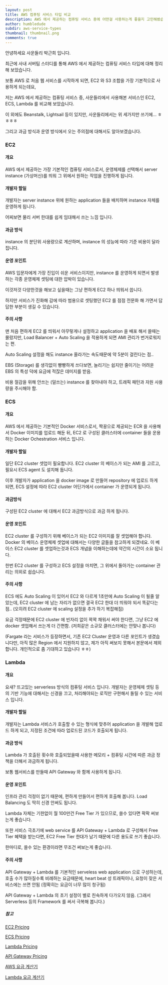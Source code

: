 ```yaml
---
layout: post
title: AWS 컴퓨팅 서비스 타입 비교
description: AWS 에서 제공하는 컴퓨팅 서비스 중에 어떤걸 사용하는게 좋을지 고민해봤습니다.
author: humbledude
subdir: aws-service-types
thumbnail: thumbnail.png
comments: true
---
```


안녕하세요 사운들리 박근희 입니다.



최근에 사내 서버팀 스터디를 통해 AWS 에서 제공하는 컴퓨팅 서비스 타입에 대해 정리해 보았습니다.

보통 AWS 로 처음 웹 서비스를 시작하게 되면, EC2 와 S3 조합을 가장 기본적으로 사용하게 되는데요,

저는 AWS 에서 제공하는 컴퓨팅 서비스 중, 사운들리에서 사용해본 서비스인 EC2, ECS, Lambda 를 비교해 보았습니다.

이 외에도 Beanstalk, Lightsail 등이 있지만, 사운들리에서는 위 세가지만 쓰기에... ㅎㅎㅎㅎ

그리고 과금 방식과 운영 방식에서 오는 주의점에 대해서도 알아보겠습니다.



### EC2

#### 개요

AWS 에서 제공하는 가장 기본적인 컴퓨팅 서비스로서, 운영체제를 선택해서 server instance (가상머신)를 띄워 그 위에서 원하는 작업을 진행하게 됩니다.

#### 개발자 할일

개발자는 server instance 위에 원하는 application 들을 배치하며 instance 자체를 운영하게 됩니다.

어찌보면 물리 서버 한대를 쉽게 임대해서 쓰는 느낌 입니다.

#### 과금 방식

instance 의 분단위 사용량으로 계산하며, instance 의 성능에 따라 기준 비용이 달라집니다.

#### 운영 포인트

AWS 입문자에게 가장 진입이 쉬운 서비스이지만, instance 를 운영하게 되면서 발생하는 각종 운영체제 셋팅에 대한 압박이 있습니다.

이것저것 다양한것을 해보고 싶을때는 그냥 편하게 EC2 하나 띄워서 씁니다.

하지만 서비스가 진화해 감에 따라 범용으로 셋팅했던 EC2 를 점점 전문화 해 가면서 답답한 부분이 생길 수 있습니다.

#### 주의 사항

맨 처음 편하게 EC2 를 띄워서 아무렇게나 설정하고 application 을 배포 해서 쓸때는 몰랐지만, Load Balancer + Auto Scaling 을 적용하게 되면 AMI 관리가 번거로워지는 편.

Auto Scaling 설정을 해도 instance 올라가는 속도때문에 약 5분이 걸린다는 점..

EBS (Storage) 를 생각없이 빵빵하게 쓰다보면, 늘리기는 쉽지만 줄이기는 어려운 EBS 의 특성 덕에 요금에 적잖은 데미지를 받음.

비용 절감을 위해 안쓰는 (덜쓰는) instance 를 찾아내야 하고, 트래픽 패턴과 자원 사용량을 주시해야 함.



### ECS

#### 개요

AWS 에서 제공하는 기본적인 Docker 서비스로서, 짝꿍으로 제공되는 ECR 을 사용해서 Docker 이미지를 업로드 해둔 뒤, EC2 로 구성된 클러스터에 container 들을 운용하는 Docker Ochestration 서비스 입니다.

#### 개발자 할일

일단 EC2 cluster 셋업이 필요합니다. EC2 cluster 의 베이스가 되는 AMI 를 고르고, 필요시 ECS agent 도 설치해 둡니다.

이후 개발자가 application 을 docker image 로 만들어 repository 에 업로드 하게 되면, ECS 설정에 따라 EC2 cluster 어딘가에서 container 가 운영되게 됩니다.

#### 과금방식

구성된 EC2 cluster 에 대해서 EC2 과금방식으로 과금 하게 됩니다.

#### 운영 포인트

EC2 cluster 를 구성하기 위해 베이스가 되는 EC2 이미지를 잘 셋업해야 합니다. Docker 의 베이스 운영체제 셋업에 대해서는 다양한 글들을 참고하게 되겠네요. 이 베이스 EC2 cluster 를 셋업하는것과 ECS 개념을 이해하는데에 약간의 시간이 소요 됩니다.

한번 EC2 cluster 를 구성하고 ECS 설정을 마치면, 그 위에서 돌아가는 container 관리는 의외로 쉽습니다.

#### 주의 사항

ECS 에도 Auto Scaling 이 있어서 EC2 와 다르게 1초만에 Auto Scaling 이 될줄 알았는데, EC2 cluster 에 남는 자리가 없으면 결국 EC2 한대 더 띄워야 되서 똑같다는 점.. (오히려 EC2 cluster 에 scaling 설정을 추가 하기 복잡해짐)

요금 걱정때문에 EC2 cluster 에 빈자리 없이 꽉꽉 채워서 써야 한다면, 그냥 EC2 에 docker 셋업해서 쓰는게 더 간편함. (저희같은 소규모 클러스터에는 안맞나 봅니다)

(Fargate 라는 서비스가 등장하면서, 기존 EC2 Cluster 운영과 다른 포인트가 생겼습니다만, 아직 많은 Region 에서 지원하지 않고, 제가 아직 써보지 못해서 본문에서 제외 합니다. 개인적으로 좀 기대하고 있습니다 ㅎㅎ)



### Lambda

#### 개요

요새? 뜨고있는 serverless 방식의 컴퓨팅 서비스 입니다. 개발자는 운영체제 셋팅 등의 기반 기능에 대해서는 신경을 끄고, 처리해야되는 로직만 구현해서 돌릴 수 있는 서비스 입니다.

#### 개발자 할일

개발자는 Lambda 서비스가 호출할 수 있는 형식에 맞추어 application 을 개발해 업로드 하게 되고, 지정된 조건에 따라 업로드된 코드가 호출되게 됩니다.

#### 과금 방식

Lambda 가 호출된 횟수와 호출되었을때 사용한 메모리 + 컴퓨팅 시간에 따른 과금 정책을 더해서 과금하게 됩니다.

보통 웹서비스를 만들때 API Gateway 와 함께 사용하게 됩니다.

#### 운영 포인트

인프라 관리 걱정이 없기 때문에, 편하게 만들어서 편하게 호출해 봅니다. Load Balancing 도 딱히 신경 안써도 됩니다. 

Lambda 자체는 기한없이 월 100만건 Free Tier 가 있으므로, 쓸수 있다면 팍팍 써보는게 좋습니다.

또한 서비스 극초기에 web service 를 API Gateway + Lambda 로 구성해서 Free Tier 혜택을 받는다면, EC2 Free Tier 한대가 남기 때문에 다른 용도로 쓰기 좋습니다.

한마디로, 쓸수 있는 환경이라면 무조건 써보는게 좋습니다.

#### 주의 사항

API Gateway + Lambda 를 기본적인 serveless web application 으로 구성하는데, 호출 수가 많아질수록 비례하는 요금때문에, heart beat 성 트래픽이나, 요청이 잦은 서비스에는 쓰면 안됨 (정확히는 요금이 너무 많이 청구됨)

API Gateway + Lambda 의 초기 설정이 별로 친숙하게 다가오지 않음. (그래서 Serverless 등의 Framework 를 써서 극복해 봅니다.)



##### 참고
[EC2 Pricing](https://aws.amazon.com/ko/ec2/pricing/)

[ECS Pricing](https://aws.amazon.com/ko/ecs/pricing/)

[Lambda Pricing](https://aws.amazon.com/ko/lambda/pricing/)

[API Gateway Pricing](https://aws.amazon.com/ko/api-gateway/pricing/)

[AWS 요금 계산기](https://aws.amazon.com/ko/api-gateway/pricing/)

[Lambda 요금 계산기](https://s3.amazonaws.com/lambda-tools/pricing-calculator.html)

